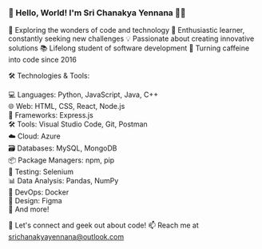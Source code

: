 ### 👋 Hello, World! I'm Sri Chanakya Yennana 👨‍💻

🔭 Exploring the wonders of code and technology
🌱 Enthusiastic learner, constantly seeking new challenges
💡 Passionate about creating innovative solutions
📚 Lifelong student of software development
🚀 Turning caffeine into code since 2016

🛠️ Technologies & Tools:

   💻 Languages: Python, JavaScript, Java, C++ <br/>
   🌐 Web: HTML, CSS, React, Node.js<br/>
   🚀 Frameworks: Express.js<br/>
   🛠️ Tools: Visual Studio Code, Git, Postman<br/>
   ☁️ Cloud: Azure<br/>
   🗃️ Databases: MySQL, MongoDB<br/>
   📦 Package Managers: npm, pip<br/>
   🧪 Testing: Selenium<br/>
   📊 Data Analysis: Pandas, NumPy<br/>
   🌱 DevOps: Docker<br/>
   🎨 Design: Figma<br/>
   🎯 And more!


💬 Let's connect and geek out about code!
📫 Reach me at srichanakyayennana@outlook.com
